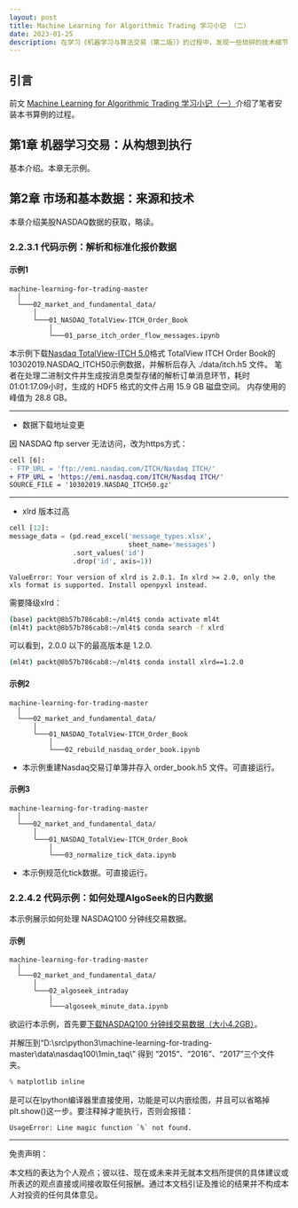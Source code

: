 ```yaml
---
layout: post
title: Machine Learning for Algorithmic Trading 学习小记 （二）
date: 2023-01-25
description: 在学习《机器学习与算法交易（第二版）》的过程中，发现一些琐碎的技术细节，特记录如下。本文主要记录笔者在学习第。
---
```


## 引言

前文 [Machine Learning for Algorithmic Trading 学习小记（一）](./2023-01-25-Machine-Learning-4-Trading-1.md)介绍了笔者安装本书算例的过程。

## 第1章 机器学习交易：从构想到执行

基本介绍。本章无示例。

## 第2章 市场和基本数据：来源和技术

本章介绍美股NASDAQ数据的获取，略读。

### 2.2.3.1 代码示例：解析和标准化报价数据

#### 示例1

```text
machine-learning-for-trading-master
  │
  └───02_market_and_fundamental_data/
      │
      └───01_NASDAQ_TotalView-ITCH_Order_Book
          │
          └───01_parse_itch_order_flow_messages.ipynb
```

本示例下载[Nasdaq TotalView-ITCH 5.0](http://www.nasdaqtrader.com/content/technicalsupport/specifications/dataproducts/NQTVITCHspecification.pdf)格式 TotalView ITCH Order Book的10302019.NASDAQ_ITCH50示例数据，并解析后存入 ./data/itch.h5 文件。
笔者在处理二进制文件并生成按消息类型存储的解析订单消息环节，耗时 01:01:17.09小时，生成的 HDF5 格式的文件占用 15.9 GB 磁盘空间。
内存使用的峰值为 28.8 GB。

---

- 数据下载地址变更

因 NASDAQ ftp server 无法访问，改为https方式：

```diff
cell [6]:
- FTP_URL = 'ftp://emi.nasdaq.com/ITCH/Nasdaq ITCH/'
+ FTP_URL = 'https://emi.nasdaq.com/ITCH/Nasdaq ITCH/'
SOURCE_FILE = '10302019.NASDAQ_ITCH50.gz'
```

---

- xlrd 版本过高

```python
cell [12]:
message_data = (pd.read_excel('message_types.xlsx',
                              sheet_name='messages')
                .sort_values('id')
                .drop('id', axis=1))
```

```text
ValueError: Your version of xlrd is 2.0.1. In xlrd >= 2.0, only the xls format is supported. Install openpyxl instead.
```

需要降级xlrd：

```sh
(base) packt@8b57b786cab8:~/ml4t$ conda activate ml4t
(ml4t) packt@8b57b786cab8:~/ml4t$ conda search -f xlrd
```

可以看到，2.0.0 以下的最高版本是 1.2.0.

```sh
(ml4t) packt@8b57b786cab8:~/ml4t$ conda install xlrd==1.2.0
```

#### 示例2

```text
machine-learning-for-trading-master
  │
  └───02_market_and_fundamental_data/
      │
      └───01_NASDAQ_TotalView-ITCH_Order_Book
          │
          └───02_rebuild_nasdaq_order_book.ipynb
```

- 本示例重建Nasdaq交易订单簿并存入 order_book.h5 文件。可直接运行。

#### 示例3

```text
machine-learning-for-trading-master
  │
  └───02_market_and_fundamental_data/
      │
      └───01_NASDAQ_TotalView-ITCH_Order_Book
          │
          └───03_normalize_tick_data.ipynb
```

- 本示例规范化tick数据。可直接运行。

### 2.2.4.2 代码示例：如何处理AlgoSeek的日内数据

本示例展示如何处理 NASDAQ100 分钟线交易数据。

#### 示例

```text
machine-learning-for-trading-master
  │
  └───02_market_and_fundamental_data/
      │
      └───02_algoseek_intraday
          │
          └───algoseek_minute_data.ipynb
```

欲运行本示例，首先要[下载NASDAQ100 分钟线交易数据（大小4.2GB）](https://algoseek-public.s3.amazonaws.com/nasdaq100-1min.zip)。

并解压到“D:\src\python3\machine-learning-for-trading-master\data\nasdaq100\1min_taq\”
得到 “2015”、“2016”、“2017”三个文件夹。

```python
% matplotlib inline
```

是可以在Ipython编译器里直接使用，功能是可以内嵌绘图，并且可以省略掉plt.show()这一步。要注释掉才能执行，否则会报错：

```text
UsageError: Line magic function `%` not found.
```

---
免责声明：

本文档的表达为个人观点；彼以往、现在或未来并无就本文档所提供的具体建议或所表迖的观点直接或间接收取任何报酬。通过本文档引证及推论的结果并不构成本人对投资的任何具体意见。
